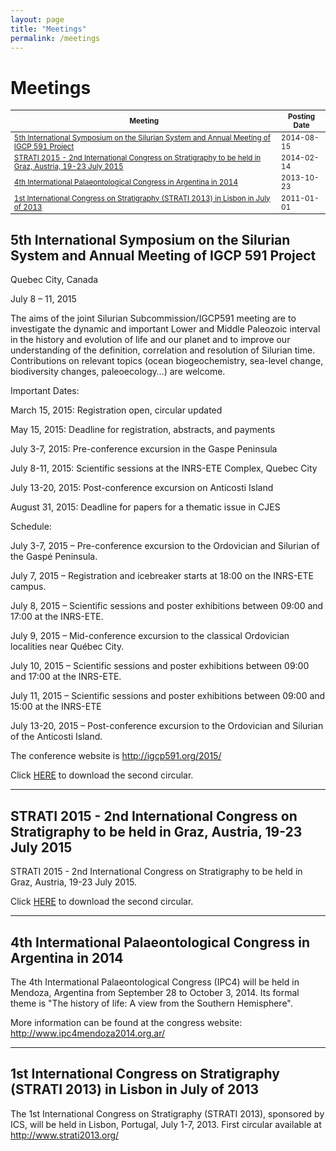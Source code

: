 ```yaml
---
layout: page
title: "Meetings"
permalink: /meetings
---
```

# Meetings

<style>
table { font-size:smaller; }
</style>


Meeting | Posting Date
--- | ---
[5th International Symposium on the Silurian System and Annual Meeting of IGCP 591 Project](#4) | 2014-08-15
[STRATI 2015 - 2nd International Congress on Stratigraphy to be held in Graz, Austria, 19-23 July 2015](#3) | 2014-02-14
[4th Intermational Palaeontological Congress in Argentina in 2014](#2) | 2013-10-23
[1st International Congress on Stratigraphy (STRATI 2013) in Lisbon in July of 2013](#1)  | 2011-01-01 


<a id="4"></a>
## 5th International Symposium on the Silurian System and Annual Meeting of IGCP 591 Project
Quebec City, Canada

July 8 – 11, 2015

The aims of the joint Silurian Subcommission/IGCP591 meeting are to investigate the dynamic and important Lower and Middle Paleozoic interval in the history and evolution of life and our planet and to improve our understanding of the definition, correlation and resolution of Silurian time. Contributions on relevant topics (ocean biogeochemistry, sea-level change, biodiversity changes, paleoecology…) are welcome.

Important Dates:

March 15, 2015: Registration open, circular updated

May 15, 2015: Deadline for registration, abstracts, and payments

July 3-7, 2015: Pre-conference excursion in the Gaspe Peninsula

July 8-11, 2015: Scientific sessions at the INRS-ETE Complex, Quebec City

July 13-20, 2015: Post-conference excursion on Anticosti Island

August 31, 2015: Deadline for papers for a thematic issue in CJES

Schedule:

July 3-7, 2015 – Pre-conference excursion to the Ordovician and Silurian of the Gaspé Peninsula. 

July 7, 2015 – Registration and icebreaker starts at 18:00 on the INRS-ETE campus. 

July 8, 2015 – Scientific sessions and poster exhibitions between 09:00 and 17:00 at the INRS-ETE. 

July 9, 2015 – Mid-conference excursion to the classical Ordovician localities near Québec City. 

July 10, 2015 – Scientific sessions and poster exhibitions between 09:00 and 17:00 at the INRS-ETE. 

July 11, 2015 – Scientific sessions and poster exhibitions between 09:00 and 15:00 at the INRS-ETE 

July 13-20, 2015 – Post-conference excursion to the Ordovician and Silurian of the Anticosti Island.

 
The conference website is <http://igcp591.org/2015/>

Click [HERE](http://silurian.stratigraphy.org/Meetings/Quebec2015_2ndCircular.pdf) to download the second circular.


---
<a id="3"></a>
## STRATI 2015 - 2nd International Congress on Stratigraphy to be held in Graz, Austria, 19-23 July 2015

STRATI 2015 - 2nd International Congress on Stratigraphy to be held in Graz, Austria, 19-23 July 2015.

Click [HERE](http://silurian.stratigraphy.org/Meetings/strati2015_2ndCircular.pdf) to download the second circular.


---
<a id="2"></a>
## 4th Intermational Palaeontological Congress in Argentina in 2014

The 4th Intermational Palaeontological Congress (IPC4) will be held in Mendoza, Argentina from September 28 to October 3, 2014. Its formal theme is "The history of life: A view from the Southern Hemisphere". 

More information can be found at the congress website: <http://www.ipc4mendoza2014.org.ar/>


---
<a id="1"></a>
## 1st International Congress on Stratigraphy (STRATI 2013) in Lisbon in July of 2013

The 1st International Congress on Stratigraphy (STRATI 2013), sponsored by ICS, will be held in Lisbon, Portugal, July 1-7, 2013.  First circular available at <http://www.strati2013.org/>